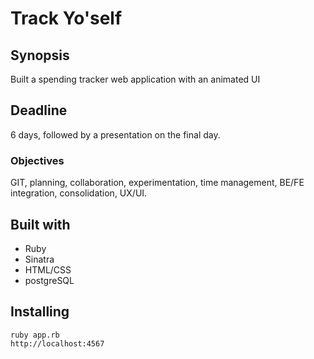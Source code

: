 # Track Yo'self

## Synopsis
Built a spending tracker web application with an animated UI

## Deadline
6 days, followed by a presentation on the final day. 

### Objectives
GIT, planning, collaboration, experimentation, time management, BE/FE integration, consolidation, UX/UI.


## Built with
* Ruby
* Sinatra
* HTML/CSS
* postgreSQL

## Installing
```
ruby app.rb
http://localhost:4567
```
